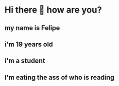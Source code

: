 # Hi there 👋 how are you?
## my name is Felipe

## i'm 19 years old

## i'm a student 

## I'm eating the ass of who is reading

<!--
**FelipeAmaralw/FelipeAmaralw** is a ✨ _special_ ✨ repository because its `README.md` (this file) appears on your GitHub profile.

Here are some ideas to get you started:

- 🔭 I’m currently working on ...
- 🌱 I’m currently learning ...
- 👯 I’m looking to collaborate on ...
- 🤔 I’m looking for help with ...
- 💬 Ask me about ...
- 📫 How to reach me: ...
- 😄 Pronouns: ...
- ⚡ Fun fact: ...
-->
